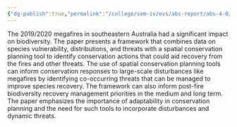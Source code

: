 ```yaml
---
{"dg-publish":true,"permalink":"/college/sem-iv/evs/abs-report/abs-4-0/"}
---
```



The 2019/2020 megafires in southeastern Australia had a significant impact on biodiversity. The paper presents a framework that combines data on species vulnerability, distributions, and threats with a spatial conservation planning tool to identify conservation actions that could aid recovery from the fires and other threats. The use of spatial conservation planning tools can inform conservation responses to large-scale disturbances like megafires by identifying co-occurring threats that can be managed to improve species recovery. The framework can also inform post-fire biodiversity recovery management priorities in the medium and long term. The paper emphasizes the importance of adaptability in conservation planning and the need for such tools to incorporate disturbances and dynamic threats.